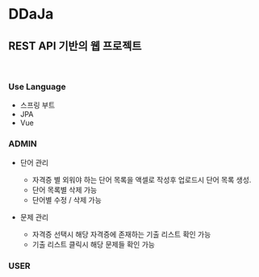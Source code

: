 # DDaJa

## REST API 기반의 웹 프로젝트
<br>

### Use Language
- 스프링 부트
- JPA
- Vue



### ADMIN
- 단어 관리
    - 자격증 별 외워야 하는 단어 목록을 액셀로 작성후 업로드시 단어 목록 생성.
    - 단어 목록별 삭제 가능
    - 단어별 수정 / 삭제 가능

- 문제 관리
    - 자격증 선택시 해당 자격증에 존재하는 기출 리스트 확인 가능
    - 기출 리스트 클릭시 해당 문제들 확인 가능

### USER
